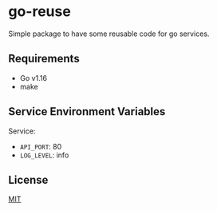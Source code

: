 # go-reuse

Simple package to have some reusable code for go services.

## Requirements

- Go v1.16
- make

## Service Environment Variables

Service:

- `API_PORT`: 80
- `LOG_LEVEL`: info

## License

[MIT](https://github.com/sergionunezgo/gorest/LICENSE)
